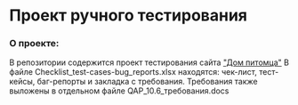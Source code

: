 # Проект ручного тестирования 
### О проекте:
В репозитории содержится проект тестирования сайта ["Дом питомца"](http://158.160.56.133/app/pets)
В файле Checklist_test-cases-bug_reports.xlsx находятся: чек-лист, тест-кейсы, баг-репорты и закладка с требования.
Требования также выложены в отдельном файле QAP_10.6_требования.docs

